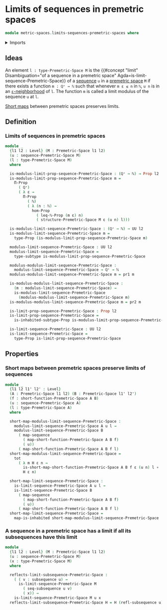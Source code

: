 # Limits of sequences in premetric spaces

```agda
module metric-spaces.limits-sequences-premetric-spaces where
```

<details><summary>Imports</summary>

```agda
open import elementary-number-theory.inequality-natural-numbers
open import elementary-number-theory.maximum-natural-numbers
open import elementary-number-theory.natural-numbers
open import elementary-number-theory.positive-rational-numbers

open import foundation.constant-maps
open import foundation.dependent-pair-types
open import foundation.function-types
open import foundation.functoriality-dependent-pair-types
open import foundation.identity-types
open import foundation.inhabited-subtypes
open import foundation.inhabited-types
open import foundation.propositions
open import foundation.sequences
open import foundation.subsequences
open import foundation.subtypes
open import foundation.transport-along-identifications
open import foundation.universe-levels

open import metric-spaces.premetric-spaces
open import metric-spaces.sequences-premetric-spaces
open import metric-spaces.short-functions-premetric-spaces
```

</details>

## Ideas

An element `l : type-Premetric-Space M` is the
{{#concept "limit" Disambiguation="of a sequence in a premetric space" Agda=is-limit-sequence-Premetric-Space}}
of a [sequence](metric-spaces.sequences-premetric-spaces.md) `u` in a
[premetric space](metric-spaces.premetric-spaces.md) `M` if there exists a
function `m : ℚ⁺ → ℕ` such that whenever `m ε ≤ n` in `ℕ`, `u n` is in an
[`ε`-neighborhood](metric-spaces.premetric-structures.md) of `l`. The function
`m` is called a limit modulus of the sequence `u` at `l`.

[Short maps](metric-spaces.short-functions-premetric-spaces.md) between
premetric spaces preserves limits.

## Definition

### Limits of sequences in premetric spaces

```agda
module _
  {l1 l2 : Level} (M : Premetric-Space l1 l2)
  (u : sequence-Premetric-Space M)
  (l : type-Premetric-Space M)
  where

  is-modulus-limit-prop-sequence-Premetric-Space : (ℚ⁺ → ℕ) → Prop l2
  is-modulus-limit-prop-sequence-Premetric-Space m =
    Π-Prop
      ( ℚ⁺)
      ( λ ε →
        Π-Prop
          ( ℕ)
          ( λ (n : ℕ) →
            hom-Prop
              ( leq-ℕ-Prop (m ε) n)
              ( structure-Premetric-Space M ε (u n) l)))

  is-modulus-limit-sequence-Premetric-Space : (ℚ⁺ → ℕ) → UU l2
  is-modulus-limit-sequence-Premetric-Space m =
    type-Prop (is-modulus-limit-prop-sequence-Premetric-Space m)

  modulus-limit-sequence-Premetric-Space : UU l2
  modulus-limit-sequence-Premetric-Space =
    type-subtype is-modulus-limit-prop-sequence-Premetric-Space

  modulus-modulus-limit-sequence-Premetric-Space :
    modulus-limit-sequence-Premetric-Space → ℚ⁺ → ℕ
  modulus-modulus-limit-sequence-Premetric-Space m = pr1 m

  is-modulus-modulus-limit-sequence-Premetric-Space :
    (m : modulus-limit-sequence-Premetric-Space) →
    is-modulus-limit-sequence-Premetric-Space
      (modulus-modulus-limit-sequence-Premetric-Space m)
  is-modulus-modulus-limit-sequence-Premetric-Space m = pr2 m

  is-limit-prop-sequence-Premetric-Space : Prop l2
  is-limit-prop-sequence-Premetric-Space =
    is-inhabited-subtype-Prop is-modulus-limit-prop-sequence-Premetric-Space

  is-limit-sequence-Premetric-Space : UU l2
  is-limit-sequence-Premetric-Space =
    type-Prop is-limit-prop-sequence-Premetric-Space
```

## Properties

### Short maps between premetric spaces preserve limits of sequences

```agda
module _
  {l1 l2 l1' l2' : Level}
  (A : Premetric-Space l1 l2) (B : Premetric-Space l1' l2')
  (f : short-function-Premetric-Space A B)
  (u : sequence-Premetric-Space A)
  (l : type-Premetric-Space A)
  where

  short-map-modulus-limit-sequence-Premetric-Space :
    modulus-limit-sequence-Premetric-Space A u l →
    modulus-limit-sequence-Premetric-Space B
      ( map-sequence
        ( map-short-function-Premetric-Space A B f)
        ( u))
      ( map-short-function-Premetric-Space A B f l)
  short-map-modulus-limit-sequence-Premetric-Space =
    tot
      ( λ m H ε n →
        is-short-map-short-function-Premetric-Space A B f ε (u n) l ∘
        H ε n)

  short-map-limit-sequence-Premetric-Space :
    is-limit-sequence-Premetric-Space A u l →
    is-limit-sequence-Premetric-Space B
      ( map-sequence
        ( map-short-function-Premetric-Space A B f)
        ( u))
      ( map-short-function-Premetric-Space A B f l)
  short-map-limit-sequence-Premetric-Space =
    map-is-inhabited short-map-modulus-limit-sequence-Premetric-Space
```

### A sequence in a premetric space has a limit if all its subsequences have this limit

```agda
module _
  {l1 l2 : Level} (M : Premetric-Space l1 l2)
  (u : sequence-Premetric-Space M)
  (x : type-Premetric-Space M)
  where

  reflects-limit-subsequence-Premetric-Space :
    ( ( v : subsequence u) →
      is-limit-sequence-Premetric-Space M
        ( seq-subsequence u v)
        ( x)) →
    is-limit-sequence-Premetric-Space M u x
  reflects-limit-subsequence-Premetric-Space H = H (refl-subsequence u)
```
